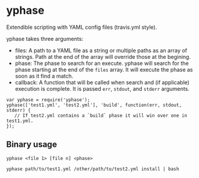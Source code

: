 yphase
======
Extendible scripting with YAML config files (travis.yml style).

yphase takes three arguments:

- files: A path to a YAML file as a string or multiple paths as an array of
  strings. Path at the end of the array will override those at the begining.
- phase: The phase to search for an execute. yphase will search for the phase
  starting at the end of the `files` array. It will execute the phase as soon
  as it find a match.
- callback: A function that will be called when search and (if applicable)
  execution is complete. It is passed `err`, `stdout`, and `stderr` arguments.

```
var yphase = require('yphase');
yphase(['test1.yml', 'test2.yml'], 'build', function(err, stdout, stderr) {
   // If test2.yml contains a `build` phase it will win over one in test1.yml.
});
```

Binary usage
------------

```
yphase <file 1> [file n] <phase>
```

```
yphase path/to/test1.yml /other/path/to/test2.yml install | bash
```
